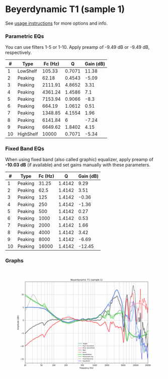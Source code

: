 # Beyerdynamic T1 (sample 1)
See [usage instructions](https://github.com/jaakkopasanen/AutoEq#usage) for more options and info.

### Parametric EQs
You can use filters 1-5 or 1-10. Apply preamp of -9.49 dB or -9.49 dB, respectively.

|   # | Type      |   Fc (Hz) |      Q |   Gain (dB) |
|-----|-----------|-----------|--------|-------------|
|   1 | LowShelf  |    105.33 | 0.7071 |       11.38 |
|   2 | Peaking   |     62.18 | 0.4543 |       -5.09 |
|   3 | Peaking   |   2111.91 | 4.8652 |        3.31 |
|   4 | Peaking   |   4361.24 | 1.4586 |        7.1  |
|   5 | Peaking   |   7153.94 | 0.9066 |       -8.3  |
|   6 | Peaking   |    664.19 | 1.0612 |        0.51 |
|   7 | Peaking   |   1348.85 | 4.1554 |        1.96 |
|   8 | Peaking   |   6141.84 | 6      |       -7.24 |
|   9 | Peaking   |   6649.62 | 1.8402 |        4.15 |
|  10 | HighShelf |  10000    | 0.7071 |       -5.34 |

### Fixed Band EQs
When using fixed band (also called graphic) equalizer, apply preamp of **-10.03 dB** (if available) and set gains manually with these parameters.

|   # | Type    |   Fc (Hz) |      Q |   Gain (dB) |
|-----|---------|-----------|--------|-------------|
|   1 | Peaking |     31.25 | 1.4142 |        9.29 |
|   2 | Peaking |     62.5  | 1.4142 |        3.51 |
|   3 | Peaking |    125    | 1.4142 |       -0.36 |
|   4 | Peaking |    250    | 1.4142 |       -1.36 |
|   5 | Peaking |    500    | 1.4142 |        0.27 |
|   6 | Peaking |   1000    | 1.4142 |        0.53 |
|   7 | Peaking |   2000    | 1.4142 |        1.66 |
|   8 | Peaking |   4000    | 1.4142 |        3.42 |
|   9 | Peaking |   8000    | 1.4142 |       -6.69 |
|  10 | Peaking |  16000    | 1.4142 |      -12.45 |

### Graphs
![](./Beyerdynamic%20T1%20(sample%201).png)
